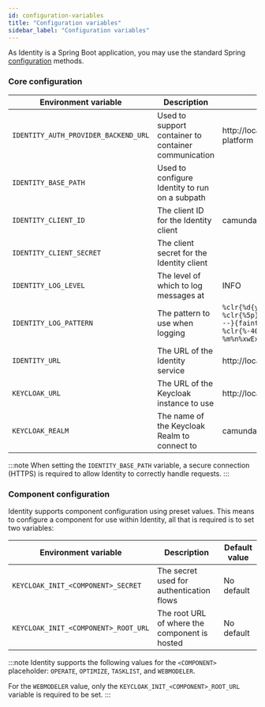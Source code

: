 ```yaml
---
id: configuration-variables
title: "Configuration variables"
sidebar_label: "Configuration variables"
---
```


As Identity is a Spring Boot application, you may use the standard
Spring [configuration](https://docs.spring.io/spring-boot/docs/current/reference/html/spring-boot-features.html#boot-features-external-config)
methods.

### Core configuration

| Environment variable                 | Description                                          | Default value                                                                                                                                                            |
| ------------------------------------ | ---------------------------------------------------- | ------------------------------------------------------------------------------------------------------------------------------------------------------------------------ |
| `IDENTITY_AUTH_PROVIDER_BACKEND_URL` | Used to support container to container communication | http://localhost:18080/auth/realms/camunda-platform                                                                                                                      |
| `IDENTITY_BASE_PATH`                 | Used to configure Identity to run on a subpath       |                                                                                                                                                                          |
| `IDENTITY_CLIENT_ID`                 | The client ID for the Identity client                | camunda-identity                                                                                                                                                         |
| `IDENTITY_CLIENT_SECRET`             | The client secret for the Identity client            |                                                                                                                                                                          |
| `IDENTITY_LOG_LEVEL`                 | The level of which to log messages at                | INFO                                                                                                                                                                     |
| `IDENTITY_LOG_PATTERN`               | The pattern to use when logging                      | `%clr{%d{yyyy-MM-dd HH:mm:ss.SSS}}{faint} %clr{%5p} %clr{${sys:PID}}{magenta} %clr{---}{faint} %clr{[%15.15t]}{faint} %clr{%-40.40c{1.}}{cyan} %clr{:}{faint} %m%n%xwEx` |
| `IDENTITY_URL`                       | The URL of the Identity service                      | http://localhost:8080                                                                                                                                                    |
| `KEYCLOAK_URL`                       | The URL of the Keycloak instance to use              | http://localhost:18080/auth                                                                                                                                              |
| `KEYCLOAK_REALM`                     | The name of the Keycloak Realm to connect to         | camunda-platform                                                                                                                                                         |

:::note
When setting the `IDENTITY_BASE_PATH` variable, a secure connection (HTTPS) is required to allow Identity to correctly
handle requests.
:::

### Component configuration

Identity supports component configuration using preset values. This means to configure a
component for use within Identity, all that is required is to set two variables:

| Environment variable                 | Description                                   | Default value |
| ------------------------------------ | --------------------------------------------- | ------------- |
| `KEYCLOAK_INIT_<COMPONENT>_SECRET`   | The secret used for authentication flows      | No default    |
| `KEYCLOAK_INIT_<COMPONENT>_ROOT_URL` | The root URL of where the component is hosted | No default    |

:::note
Identity supports the following values for the `<COMPONENT>` placeholder: `OPERATE`, `OPTIMIZE`, `TASKLIST`,
and `WEBMODELER`.

For the `WEBMODELER` value, only the `KEYCLOAK_INIT_<COMPONENT>_ROOT_URL` variable is required to be set.
:::
